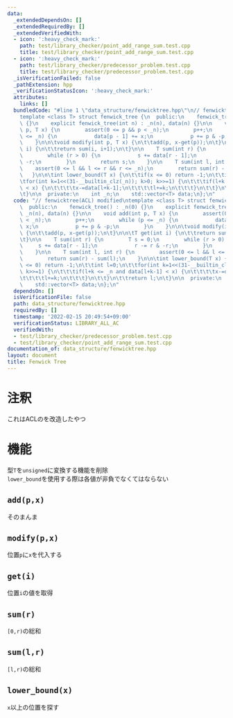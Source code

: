```yaml
---
data:
  _extendedDependsOn: []
  _extendedRequiredBy: []
  _extendedVerifiedWith:
  - icon: ':heavy_check_mark:'
    path: test/library_checker/point_add_range_sum.test.cpp
    title: test/library_checker/point_add_range_sum.test.cpp
  - icon: ':heavy_check_mark:'
    path: test/library_checker/predecessor_problem.test.cpp
    title: test/library_checker/predecessor_problem.test.cpp
  _isVerificationFailed: false
  _pathExtension: hpp
  _verificationStatusIcon: ':heavy_check_mark:'
  attributes:
    links: []
  bundledCode: "#line 1 \"data_structure/fenwicktree.hpp\"\n// fenwicktree(ACL) modified\n\
    template <class T> struct fenwick_tree {\n  public:\n    fenwick_tree() : _n(0)\
    \ {}\n    explicit fenwick_tree(int n) : _n(n), data(n) {}\n\n    void add(int\
    \ p, T x) {\n        assert(0 <= p && p < _n);\n        p++;\n        while (p\
    \ <= _n) {\n            data[p - 1] += x;\n            p += p & -p;\n        }\n\
    \    }\n\n\tvoid modify(int p, T x) {\n\t\tadd(p, x-get(p));\n\t}\n\n\tT get(int\
    \ i) {\n\t\treturn sum(i, i+1);\n\t}\n\n    T sum(int r) {\n        T s = 0;\n\
    \        while (r > 0) {\n            s += data[r - 1];\n            r -= r &\
    \ -r;\n        }\n        return s;\n    }\n\n    T sum(int l, int r) {\n    \
    \    assert(0 <= l && l <= r && r <= _n);\n        return sum(r) - sum(l);\n \
    \   }\n\n\tint lower_bound(T x) {\n\t\tif(x <= 0) return -1;\n\t\tint l=0;\n\t\
    \tfor(int k=1<<(31-__builtin_clz(_n)); k>0; k>>=1) {\n\t\t\tif(l+k <= _n and data[l+k-1]\
    \ < x) {\n\t\t\t\tx-=data[l+k-1];\n\t\t\t\tl+=k;\n\t\t\t}\n\t\t}\n\t\treturn l;\n\
    \t}\n\n  private:\n    int _n;\n    std::vector<T> data;\n};\n"
  code: "// fenwicktree(ACL) modified\ntemplate <class T> struct fenwick_tree {\n\
    \  public:\n    fenwick_tree() : _n(0) {}\n    explicit fenwick_tree(int n) :\
    \ _n(n), data(n) {}\n\n    void add(int p, T x) {\n        assert(0 <= p && p\
    \ < _n);\n        p++;\n        while (p <= _n) {\n            data[p - 1] +=\
    \ x;\n            p += p & -p;\n        }\n    }\n\n\tvoid modify(int p, T x)\
    \ {\n\t\tadd(p, x-get(p));\n\t}\n\n\tT get(int i) {\n\t\treturn sum(i, i+1);\n\
    \t}\n\n    T sum(int r) {\n        T s = 0;\n        while (r > 0) {\n       \
    \     s += data[r - 1];\n            r -= r & -r;\n        }\n        return s;\n\
    \    }\n\n    T sum(int l, int r) {\n        assert(0 <= l && l <= r && r <= _n);\n\
    \        return sum(r) - sum(l);\n    }\n\n\tint lower_bound(T x) {\n\t\tif(x\
    \ <= 0) return -1;\n\t\tint l=0;\n\t\tfor(int k=1<<(31-__builtin_clz(_n)); k>0;\
    \ k>>=1) {\n\t\t\tif(l+k <= _n and data[l+k-1] < x) {\n\t\t\t\tx-=data[l+k-1];\n\
    \t\t\t\tl+=k;\n\t\t\t}\n\t\t}\n\t\treturn l;\n\t}\n\n  private:\n    int _n;\n\
    \    std::vector<T> data;\n};\n"
  dependsOn: []
  isVerificationFile: false
  path: data_structure/fenwicktree.hpp
  requiredBy: []
  timestamp: '2022-02-15 20:49:54+09:00'
  verificationStatus: LIBRARY_ALL_AC
  verifiedWith:
  - test/library_checker/predecessor_problem.test.cpp
  - test/library_checker/point_add_range_sum.test.cpp
documentation_of: data_structure/fenwicktree.hpp
layout: document
title: Fenwick Tree
---
```


# 注釈

これはACLのを改造したやつ

# 機能

型`T`を`unsigned`に変換する機能を削除  
`lower_bound`を使用する際は各値が非負でなくてはならない

## `add(p,x)`

そのまんま

## `modify(p,x)`

位置`p`に`x`を代入する

## `get(i)`

位置`i`の値を取得

## `sum(r)`

`[0,r)`の総和

## `sum(l,r)`

`[l,r)`の総和

## `lower_bound(x)`

`x`以上の位置を探す
